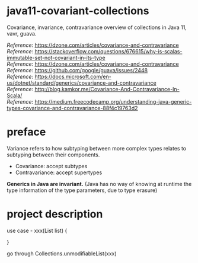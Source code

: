 # java11-covariant-collections
Covariance, invariance, contravariance overview of collections in Java 11, vavr, guava.

_Reference_: https://dzone.com/articles/covariance-and-contravariance  
_Reference_: https://stackoverflow.com/questions/676615/why-is-scalas-immutable-set-not-covariant-in-its-type  
_Reference_: https://dzone.com/articles/covariance-and-contravariance  
_Reference_: https://github.com/google/guava/issues/2448  
_Reference_: https://docs.microsoft.com/en-us/dotnet/standard/generics/covariance-and-contravariance  
_Reference_: http://blog.kamkor.me/Covariance-And-Contravariance-In-Scala/  
_Reference_: https://medium.freecodecamp.org/understanding-java-generic-types-covariance-and-contravariance-88f4c19763d2

# preface
Variance refers to how subtyping between more complex 
types relates to subtyping between their components.

* Covariance: accept subtypes
* Contravariance: accept supertypes

**Generics in Java are invariant.** (Java has no way 
of knowing at runtime the type information of the 
type parameters, due to type erasure)

# project description

use case - xxx(List<Animal> list) {

}

go through Collections.unmodifiableList(xxx)